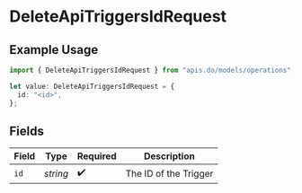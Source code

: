 # DeleteApiTriggersIdRequest

## Example Usage

```typescript
import { DeleteApiTriggersIdRequest } from "apis.do/models/operations";

let value: DeleteApiTriggersIdRequest = {
  id: "<id>",
};
```

## Fields

| Field                 | Type                  | Required              | Description           |
| --------------------- | --------------------- | --------------------- | --------------------- |
| `id`                  | *string*              | :heavy_check_mark:    | The ID of the Trigger |